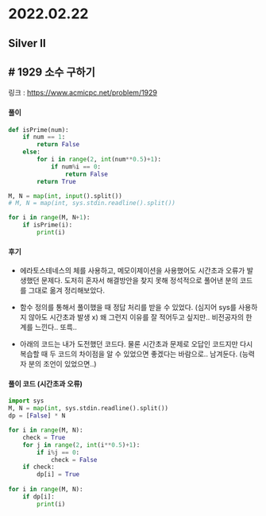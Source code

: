 # 2022.02.22

## Silver II

## # 1929 소수 구하기

링크 : https://www.acmicpc.net/problem/1929

#### 풀이

```python
def isPrime(num):
    if num == 1:
        return False
    else:
        for i in range(2, int(num**0.5)+1):
            if num%i == 0:
                return False
        return True

M, N = map(int, input().split())
# M, N = map(int, sys.stdin.readline().split())

for i in range(M, N+1):
    if isPrime(i):
        print(i)
```



#### 후기

* 에라토스테네스의 체를 사용하고, 메모이제이션을 사용했어도 시간초과 오류가 발생했던 문제다. 도저히 혼자서 해결방안을 찾지 못해 정석적으로 풀어낸 분의 코드를 그대로 옮겨 정리해보았다.
  
* 함수 정의를 통해서 풀이했을 때 정답 처리를 받을 수 있었다. (심지어 sys를 사용하지 않아도 시간초과 발생 x) 왜 그런지 이유를 잘 적어두고 싶지만.. 비전공자의 한계를 느낀다.. 또륵..
  
* 아래의 코드는 내가 도전했던 코드다. 물론 시간초과 문제로 오답인 코드지만 다시 복습할 때 두 코드의 차이점을 알 수 있었으면 좋겠다는 바람으로.. 남겨둔다. (능력자 분의 조언이 있었으면..)



#### 풀이 코드 (시간초과 오류)

```python
import sys
M, N = map(int, sys.stdin.readline().split())
dp = [False] * N

for i in range(M, N):
    check = True
    for j in range(2, int(i**0.5)+1):
        if i%j == 0:
            check = False
    if check:
        dp[i] = True
        
for i in range(M, N):
    if dp[i]:
        print(i)
```



































